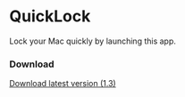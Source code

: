 # QuickLock

Lock your Mac quickly by launching this app.

### Download

[Download latest version (1.3)](https://github.com/orwhat-cc/quicklock/raw/master/QuickLock-1.3.dmg)
